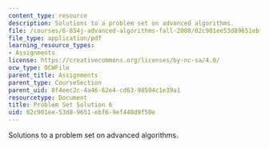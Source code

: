 ```yaml
---
content_type: resource
description: Solutions to a problem set on advanced algorithms.
file: /courses/6-854j-advanced-algorithms-fall-2008/02c901ee53d89651ebf69ef448d9f50e_sol6.pdf
file_type: application/pdf
learning_resource_types:
- Assignments
license: https://creativecommons.org/licenses/by-nc-sa/4.0/
ocw_type: OCWFile
parent_title: Assignments
parent_type: CourseSection
parent_uid: 8f4eec2c-4a46-62e4-cd63-98504c1e39a1
resourcetype: Document
title: Problem Set Solution 6
uid: 02c901ee-53d8-9651-ebf6-9ef448d9f50e
---
```

Solutions to a problem set on advanced algorithms.